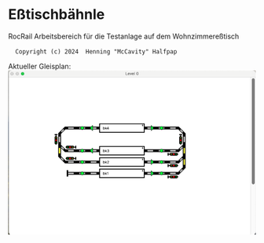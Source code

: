 Eßtischbähnle
=============

RocRail Arbeitsbereich für die Testanlage auf dem Wohnzimmereßtisch

      Copyright (c) 2024  Henning "McCavity" Halfpap

Aktueller Gleisplan:
![Gleisplan vom 28.01.2024](images/gleisplan_20240128.png)
